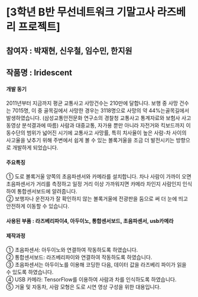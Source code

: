 # [3학년 B반 무선네트워크 기말고사 라즈베리 프로젝트]

## 참여자 : 박재현, 신우철, 임수민, 한지원
## 작품명 : Iridescent
#### 개발 동기
 2011년부터 지금까지 평균 교통사고 사망건수는 210만에 달합니다. 보행 중 사망 건수는 7015명, 이 중 골목길에서 사망한 경우는 3118명으로 사망의 약 44%는골목길에서 발생하였습니다. (삼성교통안전문화 연구소의 경찰청 교통사고 통계자료와 보험사 사고 동영상 분석결과에 따름)
 사람과 대중교통, 자가용 뿐만 아니라 자전거와 킥보드까지 이동수단의 범위가 넓어진 시기에 교통사고 사망률, 특히 치사율이 높은 사람-차 사이의 사고율을 낮추기 위해 주변에서 쉽게 볼 수 있는 볼록거울을 조금 더 발전시키는 방향으로 개발하게 되었습니다.   

#### 주요특징
① 도로 볼록거울 양쪽의 초음파센서와 카메라를 설치합니다. 차나 사람이 가까이  오면 초음파센서가 거리를 측정하고 일정 거리 이상 가까워지면 카메라 차인지  사람인지 인식하여 통합센서보드에 알려줍니다.   
② 보행자나 운전자가 잘 확인하지 않는 볼록거울에 전광판을 둠으로 써 더 눈에 띄고 안전하게 이동할 수 있습니다.   

#### 사용된 부품 : 라즈베리파이4, 아두이노, 통합센서보드, 초음파센서, usb카메라

#### 제작과정
① 초음파센서: 아두이노와 연결하여 작동하도록 하였습니다.   
② 통합센서보드: 라즈베리파이와 연결하여 작동하도록 하였습니다.   
③ 초음파센서는 아두이노를 이용해 코딩한 다음, 데이터 값을 라즈베리 파이가 읽을   수 있도록 하였습니다.   
④ USB 카메라: TensorFlow를 이용하여 사람과 차를 인식하도록 하였습니다.   
⑤ 거울 및 자동차, 사람 모형은 도로 시연 영상 구성을 위한 대용입니다.   
